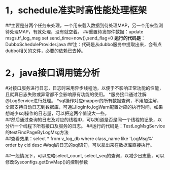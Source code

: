 1，schedule准实时高性能处理框架
=========================================
##主要是分两个任务来处理，一个用来载入数据到待处理MAP，另一个用来监测待处理MAP，有就处理，没有就空着。 
##重置待发邮件数据：update msgs.tf_log_msg set send_time=now(),send_flag=0 
**运行的代码是**：DubboScheduleProvider.java 
##注：代码是从dubbo服务中提取出来，会有点dubbo相关的文件，必要的依赖已去掉。 



2，java接口调用链分析
=========================================
#对接口服务进行日志，日志时采用异步线程池，以便于不影响正常功能的性能，且就算日志失败或异常都不会影响原有功能的使用。
	*服务接口通过注解@LogService进行处理。
	*sql操作对应mapper的所有数据查询，不用加注解，全部支持自动日志到数据库，可通过logInfo,logWarn配置对应的执行时间，如果想减少sql操作的日志量，可以把这两个值设大一些。  
##然后通过查询的日志及对应的线程ID，可以知道是否是同一个线程的记录，以分析一个线程下所有接口及服务的日志。 
##运行的代码是：TestLogMsgService的testFindPageByLogMsg方法  
##查看效果：select * from v_log_db where class_name like 'LogMsg%' order by cid desc 
##sql的日志的sql语句，可以拿出来在数据库直接执行。 

##一般情况下，可以忽略select_count, select_seq的查询，以减少日志量，可以修改Sysconfigs.getEnvMap()的控制参数
